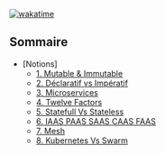 [![wakatime](https://wakatime.com/badge/user/46ee4737-853c-4f44-8313-b8fd534007a8/project/7b4326d8-aac7-41eb-9743-1a0c2fa05523.svg)](https://wakatime.com/badge/user/46ee4737-853c-4f44-8313-b8fd534007a8/project/7b4326d8-aac7-41eb-9743-1a0c2fa05523)

## Sommaire

- [Notions]
  - [ 1. Mutable & Immutable](https://github.com/ArturiaPendragon/DevOps/blob/main/Notions/Mutable%20%26%20Immutable.md)
  - [ 2. Déclaratif vs Impératif](https://github.com/ArturiaPendragon/DevOps/blob/main/Notions/D%C3%A9claratif%20vs%20Imp%C3%A9ratif.md)
  - [ 3. Microservices](https://github.com/ArturiaPendragon/DevOps/blob/main/Notions/Microservices.md)
  - [ 4. Twelve Factors](https://github.com/ArturiaPendragon/DevOps/blob/main/Notions/Twelve%20Factors.md)
  - [ 5. Statefull Vs Stateless](https://github.com/ArturiaPendragon/DevOps/blob/main/Notions/Statefull%20Vs%20Stateless.m)
  - [ 6. IAAS PAAS SAAS CAAS FAAS](https://github.com/ArturiaPendragon/DevOps/blob/main/Notions/IAAS%20PAAS%20SAAS%20CAAS%20FAAS.md)
  - [ 7. Mesh](https://github.com/ArturiaPendragon/DevOps/blob/main/Notions/Mesh.md)
  - [ 8. Kubernetes Vs Swarm](https://github.com/ArturiaPendragon/DevOps/blob/main/Notions/Kubernetes%20Vs%20Swarm.md)
